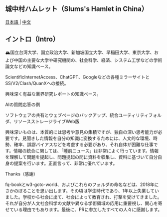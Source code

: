 ## 城中村ハムレット（Slums's Hamlet in China）

<a href="https://github.com/hoochanlon/hamulete/blob/master/README_JP.md"> 日本語 </a> | <a href="./README.md"> 中文 </a> 

<!--**免责声明（Disclaimer)**

**このリポジトリは、情報提供を行っていません。すべてのコンテンツは転載です。海外の華人や社会科学の研究者向けのものであり、他の目的での使用は厳禁です。中国本土の方は、自己責任で24時間以内に関連するすべての内容を削除してください。それ以外の場合、問題が発生した場合でも、プロジェクトの作者は一切の責任を負いません。**-->

## イントロ（Intro）

🏔️国立台湾大学、国立政治大学、新加坡国立大学、早稲田大学、東京大学、および中国の主要な大学や研究機関の、社会科学、経済、システム工学などの学術論文などの知識ベース。

ScientificInternetAccess、ChatGPT、Googleなどの各種ミラーサイトとSS/V2/Clash/QuanXへの接続。

興味深く有益な業界研究レポートの知識ベース。

AIの質問応答の例

ソフトウェアの共有とウェブページのバックアップ、統合ユーティリティフォルダ、リソースストレージライブWeb版

興味深いものは、本質的には思考や意見の集積ですが、独自の深い思考能力が必要です。見聞きした情報を自分の知識に変換するためには、人文的な環境、時勢、確率、誤謬バイアスなどを考慮する必要があり、それ自体が困難な仕事です。情報の統合に関しては、「睡前ニュース」は非常によく行っています。情報を理解して問題を提起し、問題提起の間に資料を収集し、資料に基づいて自分自身の提案を行います。正直言って、非常に優れています。

Thanks（感謝）

fq-bookとw3-goto-world、およびこれらのフォルダの命名などは、2018年にさかのぼることを思い出します。その頃は学生時代であり、1年以上失業していました。学校から社会に出て、社会によって教育され、打撃を受けてきました。それが自分が人文社会科学の文献や異なる学術領域の応用に重要視し、関心を寄せている理由でもあります。最後に、PRに参加したすべての人々に感謝します。


